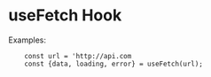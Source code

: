 # useFetch Hook

Examples:

```
    const url = 'http://api.com
    const {data, loading, error} = useFetch(url);

```